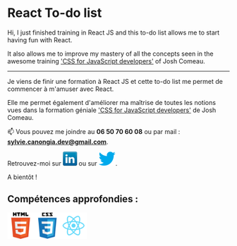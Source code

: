 # React To-do list

Hi, I just finished training in React JS and this to-do list allows me to start having fun with React.

It also allows me to improve my mastery of all the concepts seen in the awesome training ['CSS for JavaScript developers'](https://css-for-js.dev/) of Josh Comeau.

----------------------------------------------------------------------------------------------------------------------------

Je viens de finir une formation à React JS et cette to-do list me permet de commencer à m'amuser avec React.

Elle me permet également d'améliorer ma maîtrise de toutes les notions vues dans la formation géniale ['CSS for JavaScript developers'](https://css-for-js.dev/) de Josh Comeau.

📫 Vous pouvez me joindre au **06 50 70 60 08** ou par mail : **sylvie.canongia.dev@gmail.com**.

Retrouvez-moi sur [![LinkedIn][1.1]][1] ou sur [![Twitter][2.2]][2].

<!-- Icons -->

[1.1]: https://github.com/SylvieCanongia/SylvieCanongia/blob/main/images/linkedin.png (LinkedIn icon)
[2.2]: https://github.com/SylvieCanongia/SylvieCanongia/blob/main/images/twitter.png (twitter icon)

<!-- Links to your social media accounts -->

[1]: https://www.linkedin.com/in/sylvie-canongia/
[2]: https://twitter.com/CanongiaS

A bientôt !

## Compétences approfondies :

<img align = "left" alt = "HTML" width = "60px" src = "https://raw.githubusercontent.com/github/explore/80688e429a7d4ef2fca1e82350fe8e3517d3494d/topics/html/html.png" />
<img align = "left" alt = "css" width = "60px" src = "https://raw.githubusercontent.com/github/explore/80688e429a7d4ef2fca1e82350fe8e3517d3494d/topics/css/css.png" />
<img align = "left" alt = "react-js" width = "60px" src = "https://raw.githubusercontent.com/github/explore/80688e429a7d4ef2fca1e82350fe8e3517d3494d/topics/react/react.png" />